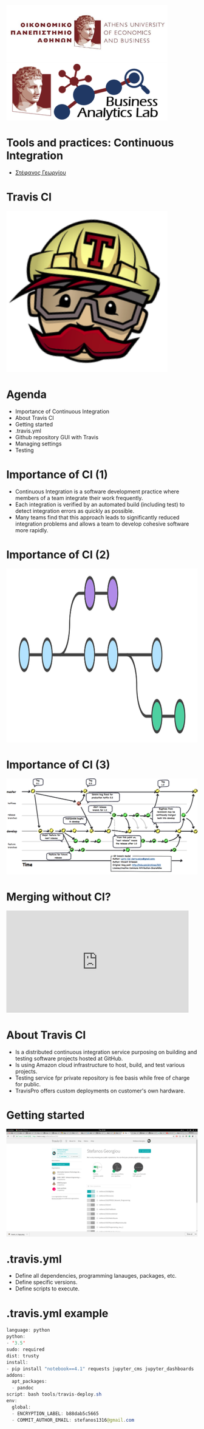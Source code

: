 <img src="media/AUEB_logo.jpg" width="425" /> <img src="media/BA_Lab.png" width="425" />
# Tools and practices: Continuous Integration

* [Στέφανος Γεωργίου](https://www.balab.aueb.gr/stefanos-georgiou.html)


# Travis CI

<img src="media/travis_ci_logo.png" width="425" /> 


# Agenda

* Importance of Continuous Integration
* About Travis CI
* Getting started
* .travis.yml
* Github repository GUI with Travis
* Managing settings
* Testing 


# Importance of CI (1) 

* Continuous Integration is a software development practice where members of a team integrate their work frequently.
* Each integration is verified by an automated build (including test) to detect integration errors as quickly as possible.
* Many teams find that this approach leads to significantly reduced integration problems and allows a team to develop cohesive software more rapidly.


# Importance of CI (2) 

<img src="media/git_branch.svg" width="800" height="458" /> 


# Importance of CI (3)

![](media/its_compilcated.png)


# Merging without CI?

<iframe src="https://giphy.com/embed/cFkiFMDg3iFoI" width="480" height="269" frameBorder="0" class="giphy-embed" allowFullScreen></iframe><p><a href="https://giphy.com/gifs/git-merge-cFkiFMDg3iFoI"></a></p>


# About Travis CI

* Is a distributed continuous integration service purposing on building and testing software projects hosted at GitHub. 
* Is using Amazon cloud infrastructure to host, build, and test various projects.
* Testing service fpr private repository is fee basis while free of charge for public.
* TravisPro offers custom deployments on customer's own hardware.


# Getting started

![](media/getting_started.png)


# .travis.yml

* Define all dependencies, programming lanauges, packages, etc.
* Define specific versions.
* Define scripts to execute.


# .travis.yml example

```java
language: python
python:
- '3.5'
sudo: required
dist: trusty
install:
- pip install "notebook==4.1" requests jupyter_cms jupyter_dashboards
addons:
  apt_packages:
  - pandoc
script: bash tools/travis-deploy.sh
env:
  global:
  - ENCRYPTION_LABEL: b88dab5c5665
  - COMMIT_AUTHOR_EMAIL: stefanos1316@gmail.com
```


# 
